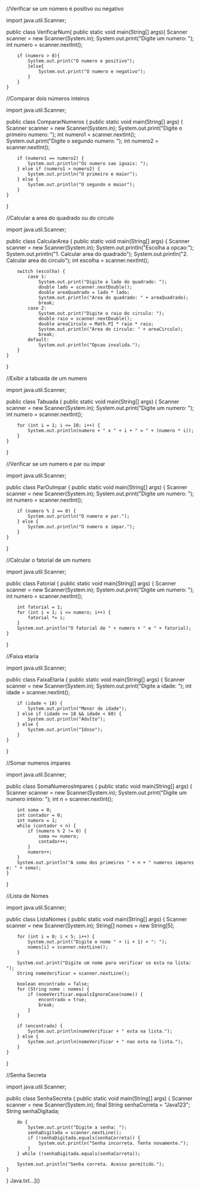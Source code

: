 
//Verificar se um número é positivo ou negativo

import java.util.Scanner;

public class VerificarNum{
    public static void main(String[] args){
        Scanner scanner = new Scanner(System.in);
        System.out.print("Digite um numero: ");
        int numero = scanner.nextInt();
        
        if (numero > 0){
            System.out.print("O numero e positivo");
            }else{
                System.out.print("O numero e negativo");
            }
        }
    }

//Comparar dois números inteiros

import java.util.Scanner;

public class CompararNumeros {
    public static void main(String[] args) {
        Scanner scanner = new Scanner(System.in);
        System.out.print("Digite o primeiro numero: ");
        int numero1 = scanner.nextInt();
        System.out.print("Digite o segundo numero: ");
        int numero2 = scanner.nextInt();

        if (numero1 == numero2) {
            System.out.println("Os numero sao iguais: ");
        } else if (numero1 > numero2) {
            System.out.println("O primeiro e maior");
        } else {
            System.out.println("O segundo e maior");
        }
    }
}


//Calcular a area do quadrado ou do circulo

import java.util.Scanner;

public class CalcularArea {
    public static void main(String[] args) {
        Scanner scanner = new Scanner(System.in);
        System.out.println("Escolha a opcao:");
        System.out.println("1. Calcular area do quadrado");
        System.out.println("2. Calcular area do circulo");
        int escolha = scanner.nextInt();

        switch (escolha) {
            case 1:
                System.out.print("Digite o lado do quadrado: ");
                double lado = scanner.nextDouble();
                double areaQuadrado = lado * lado;
                System.out.println("Area do quadrado: " + areaQuadrado);
                break;
            case 2:
                System.out.print("Digite o raio do circulo: ");
                double raio = scanner.nextDouble();
                double areaCirculo = Math.PI * raio * raio;
                System.out.println("Area do circulo: " + areaCirculo);
                break;
            default:
                System.out.println("Opcao invalida.");
        }
    }
}


//Exibir a tabuada de um numero

import java.util.Scanner;

public class Tabuada {
    public static void main(String[] args) {
        Scanner scanner = new Scanner(System.in);
        System.out.print("Digite um numero: ");
        int numero = scanner.nextInt();

        for (int i = 1; i <= 10; i++) {
            System.out.println(numero + " x " + i + " = " + (numero * i));
        }
    }
}


//Verificar se um numero e par ou impar

import java.util.Scanner;

public class ParOuImpar {
    public static void main(String[] args) {
        Scanner scanner = new Scanner(System.in);
        System.out.print("Digite um numero: ");
        int numero = scanner.nextInt();

        if (numero % 2 == 0) {
            System.out.println("O numero e par.");
        } else {
            System.out.println("O numero e impar.");
        }
    }
}


//Calcular o fatorial de um numero

import java.util.Scanner;

public class Fatorial {
    public static void main(String[] args) {
        Scanner scanner = new Scanner(System.in);
        System.out.print("Digite um numero: ");
        int numero = scanner.nextInt();

        int fatorial = 1;
        for (int i = 1; i <= numero; i++) {
            fatorial *= i;
        }
        System.out.println("O fatorial de " + numero + " e " + fatorial);
    }
}


//Faixa etaria

import java.util.Scanner;

public class FaixaEtaria {
    public static void main(String[] args) {
        Scanner scanner = new Scanner(System.in);
        System.out.print("Digite a idade: ");
        int idade = scanner.nextInt();

        if (idade < 18) {
            System.out.println("Menor de idade");
        } else if (idade >= 18 && idade < 60) {
            System.out.println("Adulto");
        } else {
            System.out.println("Idoso");
        }
    }
}

//Somar numeros impares

import java.util.Scanner;

public class SomaNumerosImpares {
    public static void main(String[] args) {
        Scanner scanner = new Scanner(System.in);
        System.out.print("Digite um numero inteiro: ");
        int n = scanner.nextInt();

        int soma = 0;
        int contador = 0;
        int numero = 1;
        while (contador < n) {
            if (numero % 2 != 0) {
                soma += numero;
                contador++;
            }
            numero++;
        }
        System.out.println("A soma dos primeiros " + n + " numeros impares e: " + soma);
    }
}


//Lista de Nomes

import java.util.Scanner;

public class ListaNomes {
    public static void main(String[] args) {
        Scanner scanner = new Scanner(System.in);
        String[] nomes = new String[5];

        for (int i = 0; i < 5; i++) {
            System.out.print("Digite o nome " + (i + 1) + ": ");
            nomes[i] = scanner.nextLine();
        }

        System.out.print("Digite um nome para verificar se esta na lista: ");
        String nomeVerificar = scanner.nextLine();

        boolean encontrado = false;
        for (String nome : nomes) {
            if (nomeVerificar.equalsIgnoreCase(nome)) {
                encontrado = true;
                break;
            }
        }

        if (encontrado) {
            System.out.println(nomeVerificar + " esta na lista.");
        } else {
            System.out.println(nomeVerificar + " nao esta na lista.");
        }
    }
}


//Senha Secreta

import java.util.Scanner;

public class SenhaSecreta {
    public static void main(String[] args) {
        Scanner scanner = new Scanner(System.in);
        final String senhaCorreta = "Java123";
        String senhaDigitada;

        do {
            System.out.print("Digite a senha: ");
            senhaDigitada = scanner.nextLine();
            if (!senhaDigitada.equals(senhaCorreta)) {
                System.out.println("Senha incorreta. Tente novamente.");
            }
        } while (!senhaDigitada.equals(senhaCorreta));

        System.out.println("Senha correta. Acesso permitido.");
    }
}
Java.txt…]()
